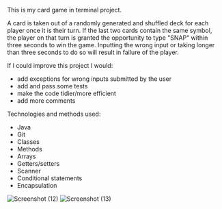 This is my card game in terminal project.

A card is taken out of a randomly generated and shuffled deck for each player once it is their turn.
If the last two cards contain the same symbol, the player on that turn is granted the opportunity to type "SNAP" within three seconds to win the game. Inputting the
wrong input or taking longer than three seconds to do so will result in failure of the player.

If I could improve this project I would:
- add exceptions for wrong inputs submitted by the user
- add and pass some tests
- make the code tidier/more efficient
- add more comments

Technologies and methods used:
- Java
- Git
- Classes
- Methods
- Arrays
- Getters/setters
- Scanner
- Conditional statements
- Encapsulation

![Screenshot (12)](https://user-images.githubusercontent.com/98832011/203298054-e2d04061-2176-4171-9a0e-b90c37431158.png)
![Screenshot (13)](https://user-images.githubusercontent.com/98832011/203298078-4f3d6a11-ef58-47ab-88c1-cb5c957477e7.png)
